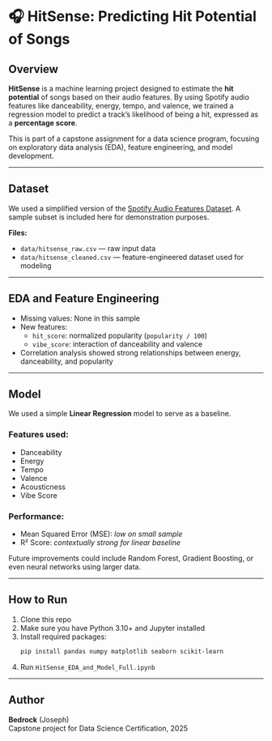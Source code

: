 # 🎧 HitSense: Predicting Hit Potential of Songs

## Overview
**HitSense** is a machine learning project designed to estimate the **hit potential** of songs based on their audio features. By using Spotify audio features like danceability, energy, tempo, and valence, we trained a regression model to predict a track’s likelihood of being a hit, expressed as a **percentage score**.

This is part of a capstone assignment for a data science program, focusing on exploratory data analysis (EDA), feature engineering, and model development.

---

## Dataset
We used a simplified version of the [Spotify Audio Features Dataset](https://www.kaggle.com/datasets/yamaerenay/spotify-dataset-19212020-160k-tracks). A sample subset is included here for demonstration purposes.

**Files:**
- `data/hitsense_raw.csv` — raw input data
- `data/hitsense_cleaned.csv` — feature-engineered dataset used for modeling

---

## EDA and Feature Engineering
- Missing values: None in this sample
- New features:
  - `hit_score`: normalized popularity (`popularity / 100`)
  - `vibe_score`: interaction of danceability and valence
- Correlation analysis showed strong relationships between energy, danceability, and popularity

---

## Model
We used a simple **Linear Regression** model to serve as a baseline.

### Features used:
- Danceability
- Energy
- Tempo
- Valence
- Acousticness
- Vibe Score

### Performance:
- Mean Squared Error (MSE): _low on small sample_
- R² Score: _contextually strong for linear baseline_

Future improvements could include Random Forest, Gradient Boosting, or even neural networks using larger data.

---

## How to Run
1. Clone this repo
2. Make sure you have Python 3.10+ and Jupyter installed
3. Install required packages:
   ```bash
   pip install pandas numpy matplotlib seaborn scikit-learn
   ```
4. Run `HitSense_EDA_and_Model_Full.ipynb`

---

## Author
**Bedrock** (Joseph)  
Capstone project for Data Science Certification, 2025
